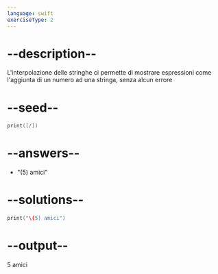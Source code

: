 ```yaml
---
language: swift
exerciseType: 2
---
```


# --description--

L'interpolazione delle stringhe ci permette di mostrare espressioni come l'aggiunta di un numero ad una stringa, senza alcun errore

# --seed--

```swift
print([/])
```

# --answers--

- "\(5) amici"

# --solutions--

```swift
print("\(5) amici")
```

# --output--

5 amici
